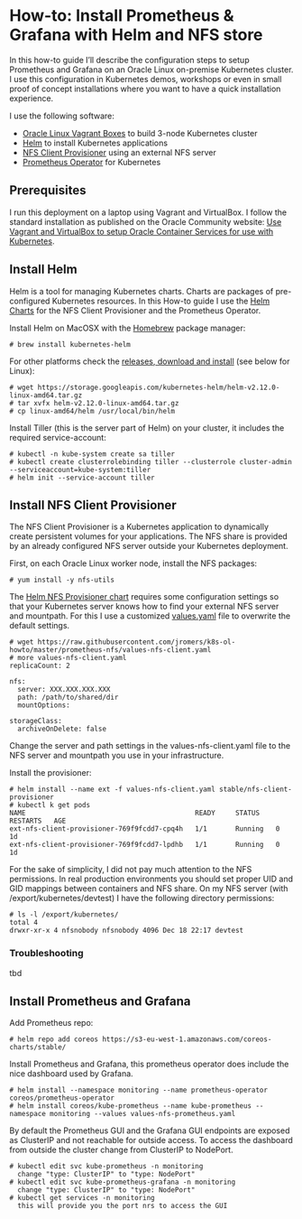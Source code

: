 # How-to: Install Prometheus & Grafana with Helm and NFS store

In this how-to guide I’ll describe the configuration steps to setup Prometheus and Grafana on an Oracle Linux on-premise Kubernetes cluster. I use this configuration in Kubernetes demos, workshops or even in small proof of concept installations where you want to have a quick installation experience.

I use the following software:
* [Oracle Linux Vagrant Boxes](https://github.com/oracle/vagrant-boxes) to build 3-node Kubernetes cluster
* [Helm](https://docs.helm.sh/) to install Kubernetes applications
* [NFS Client Provisioner](https://github.com/helm/charts/tree/master/stable/nfs-client-provisioner) using an external NFS server
* [Prometheus Operator](https://github.com/coreos/prometheus-operator) for Kubernetes

## Prerequisites

I run this deployment on a laptop using Vagrant and VirtualBox. I follow the standard installation as published on the Oracle Community website: [Use Vagrant and VirtualBox to setup Oracle Container Services for use with Kubernetes](https://community.oracle.com/docs/DOC-1022800). 

## Install Helm

Helm is a tool for managing Kubernetes charts. Charts are packages of pre-configured Kubernetes resources. In this How-to guide I use the [Helm Charts](https://github.com/helm/charts/tree/master/stable) for the NFS Client Provisioner and the Prometheus Operator.

Install Helm on MacOSX with the [Homebrew](https://brew.sh/) package manager:
```
# brew install kubernetes-helm
```
For other platforms check the [releases, download and install](https://github.com/helm/helm/releases) (see below for Linux):
```
# wget https://storage.googleapis.com/kubernetes-helm/helm-v2.12.0-linux-amd64.tar.gz
# tar xvfx helm-v2.12.0-linux-amd64.tar.gz
# cp linux-amd64/helm /usr/local/bin/helm
```

Install Tiller (this is the server part of Helm) on your cluster, it includes the required service-account:
```
# kubectl -n kube-system create sa tiller
# kubectl create clusterrolebinding tiller --clusterrole cluster-admin --serviceaccount=kube-system:tiller
# helm init --service-account tiller
```


## Install NFS Client Provisioner

The NFS Client Provisioner is a Kubernetes application to dynamically create persistent volumes for your applications. The NFS share is provided by an already configured NFS server outside your Kubernetes deployment.

First, on each Oracle Linux worker node, install the NFS packages:
```
# yum install -y nfs-utils
```
The [Helm NFS Provisioner chart](https://github.com/helm/charts/tree/master/stable/nfs-client-provisioner) requires some configuration settings so that your Kubernetes server knows how to find your external NFS server and mountpath. For this I use a customized [values.yaml](https://github.com/jromers/k8s-ol-howto/blob/master/prometheus-nfs/values-nfs-client.yaml) file to overwrite the default settings. 
```
# wget https://raw.githubusercontent.com/jromers/k8s-ol-howto/master/prometheus-nfs/values-nfs-client.yaml
# more values-nfs-client.yaml 
replicaCount: 2

nfs:
  server: XXX.XXX.XXX.XXX
  path: /path/to/shared/dir
  mountOptions:

storageClass:
  archiveOnDelete: false
```
Change the server and path settings in the values-nfs-client.yaml file to the NFS server and mountpath you use in your infrastructure.

Install the provisioner:
```
# helm install --name ext -f values-nfs-client.yaml stable/nfs-client-provisioner
# kubectl k get pods
NAME                                          READY     STATUS    RESTARTS   AGE
ext-nfs-client-provisioner-769f9fcdd7-cpq4h   1/1       Running   0          1d
ext-nfs-client-provisioner-769f9fcdd7-lpdhb   1/1       Running   0          1d
```
For the sake of simplicity, I did not pay much attention to the NFS permissions. In real production environments you should set proper UID and GID mappings between containers and NFS share. On my NFS server (with /export/kubernetes/devtest)  I have the following directory permissions:
```
# ls -l /export/kubernetes/
total 4
drwxr-xr-x 4 nfsnobody nfsnobody 4096 Dec 18 22:17 devtest
```
### Troubleshooting

tbd

## Install Prometheus and Grafana

Add Prometheus repo:
```
# helm repo add coreos https://s3-eu-west-1.amazonaws.com/coreos-charts/stable/
```

Install Prometheus and Grafana, this prometheus operator does include the nice dashboard used by Grafana.
```
# helm install --namespace monitoring --name prometheus-operator coreos/prometheus-operator
# helm install coreos/kube-prometheus --name kube-prometheus --namespace monitoring --values values-nfs-prometheus.yaml
```

By default the Prometheus GUI and the Grafana GUI endpoints are exposed as ClusterIP and not reachable for outside access. To access the dashboard from outside the cluster change from  ClusterIP to NodePort.
```
# kubectl edit svc kube-prometheus -n monitoring
  change "type: ClusterIP" to "type: NodePort"
# kubectl edit svc kube-prometheus-grafana -n monitoring
  change "type: ClusterIP" to "type: NodePort"
# kubectl get services -n monitoring
  this will provide you the port nrs to access the GUI
```
